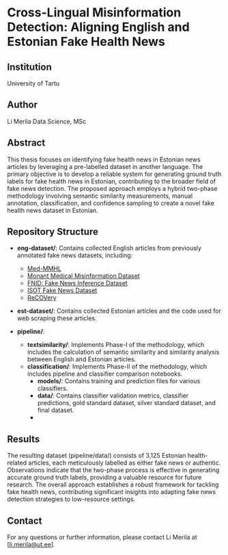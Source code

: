 # Cross-Lingual Misinformation Detection: Aligning English and Estonian Fake Health News

## Institution
University of Tartu 

## Author
Li Merila
Data Science, MSc

## Abstract
This thesis focuses on identifying fake health news in Estonian news articles by leveraging a pre-labelled dataset in another language. The primary objective is to develop a reliable system for generating ground truth labels for fake health news in Estonian, contributing to the broader field of fake news detection. The proposed approach employs a hybrid two-phase methodology involving semantic similarity measurements, manual annotation, classification, and confidence sampling to create a novel fake health news dataset in Estonian.

## Repository Structure

- **eng-dataset/**: Contains collected English articles from previously annotated fake news datasets, including:
  - [Med-MMHL](https://github.com/styxsys0927/Med-MMHL)
  - [Monant Medical Misinformation Dataset](https://github.com/kinit-sk/medical-misinformation-dataset)
  - [FNID: Fake News Inference Dataset](https://ieee-dataport.org/open-access/fnid-fake-news-inference-dataset)
  - [ISOT Fake News Dataset](https://onlineacademiccommunity.uvic.ca/isot/?utm_medium=redirect&utm_source=%2Fdatasets%2Ffake-news%2Findex.php&utm_campaign=redirect-usage)
  - [ReCOVery](https://github.com/apurvamulay/ReCOVery)

- **est-dataset/**: Contains collected Estonian articles and the code used for web scraping these articles.

- **pipeline/**:
  - **textsimilarity/**: Implements Phase-I of the methodology, which includes the calculation of semantic similarity and similarity analysis between English and Estonian articles.
  - **classification/**: Implements Phase-II of the methodology, which includes pipeline and classifier comparison notebooks.
    - **models/**: Contains training and prediction files for various classifiers.
    - **data/**: Contains classifier validation metrics, classifier predictions, gold standard dataset, silver standard dataset, and final dataset.
    - 

## Results
The resulting dataset (pipeline/data/) consists of 3,125 Estonian health-related articles, each meticulously labelled as either fake news or authentic. Observations indicate that the two-phase process is effective in generating accurate ground truth labels, providing a valuable resource for future research. The overall approach establishes a robust framework for tackling fake health news, contributing significant insights into adapting fake news detection strategies to low-resource settings.


## Contact

For any questions or further information, please contact Li Merila at [li.merila@ut.ee].





